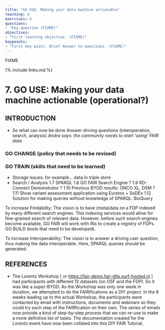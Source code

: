 ```yaml
---
title: "GO USE: Making your data machine actionable"
teaching: 0
exercises: 0
questions:
- "Key question (FIXME)"
objectives:
- "First learning objective. (FIXME)"
keypoints:
- "First key point. Brief Answer to questions. (FIXME)"
---
```

FIXME

{% include links.md %}

# 7. GO USE: Making your data machine actionable (operational?) 
## INTRODUCTION 
- So what can now be done Answer driving questions (interoperation, search, analysis) 
*Andra says: the community needs to start ‘using’ FAIR data*

### GO CHANGE (policy that needs to be revised)


### GO TRAIN (skills that need to be learned) 

- Storage issues: for example… data in triple store  
- Search / Analysis
1.7 SPARQL
1.8 GO FAIR Search Engine ? 
1.9 RD-Connect Demonstrator ? 
1.10 Previous BYOD results: ONCO XL, DSM ? 
1.11 Show variant assessment application using Euretos + SeDEx
1.12 Solution for making queries without knowledge of SPARQL: BioQuery 

To increase Findability: 
The vision is to have (meta)data on a FDP indexed by many different search engines. This indexing services would allow for fine-grained search of relevant data. However, before such search engines become available, GO FAIR will work with INs to create a registry of FDPs. 
GO BUILD (tools that need to be developed).

To increase Interoperability:
The vision is to answer a driving user question, thus making the data interoperable. Here, SPARQL queries should be generated.



## REFERENCES

- The Lorentz Workshop [ or https://fair-demo.fair-dtls.surf-hosted.nl ] had participants with different 12 datasets (on OSF and the FDP). So it was like a super-BYOD. As the Workshop was only one week in duration, we attempted to do the FAIRifications as a DIY project. In the 8 weeks leading up to the actual Workshop, the participants were contacted by email with instructions, documents and webinars so they could try each step of the FAIRfication on their own. The series of emails now provide a kind of step-by-step process that we can re-use to make a more definitive list of tasks. The documentation created for the Lorentz event have now been collated into this DIY FAIR Tutorial.







